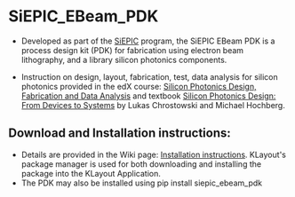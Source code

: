 
# SiEPIC_EBeam_PDK

- Developed as part of the <a href="www.siepic.ubc.ca">SiEPIC</a> program, the SiEPIC EBeam PDK is a process design kit (PDK) for fabrication using electron beam lithography, and a library silicon photonics components.

- Instruction on design, layout, fabrication, test, data analysis for silicon photonics provided in the edX course: <a href="http://edx.org/course/silicon-photonics-design-fabrication-ubcx-phot1x">Silicon Photonics Design, Fabrication and Data Analysis</a> and textbook <a href="http://www.cambridge.org/ca/academic/subjects/engineering/electronic-optoelectronic-devices-and-nanotechnology/silicon-photonics-design-devices-systems">Silicon Photonics Design: From Devices to Systems</a> by Lukas Chrostowski and Michael Hochberg.


## Download and Installation instructions:
 - Details are provided in the Wiki page: <a href="https://github.com/siepic/SiEPIC_EBeam_PDK/wiki/Installation-instructions">Installation instructions</a>. KLayout's package manager is used for both downloading and installing the package into the KLayout Application.
 - The PDK may also be installed using pip install siepic_ebeam_pdk

 
